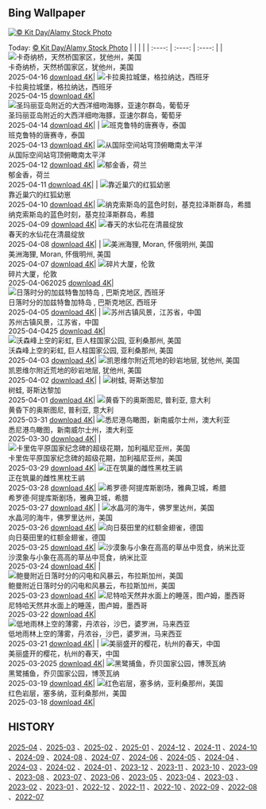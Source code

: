 ## Bing Wallpaper
[![© Kit Day/Alamy Stock Photo](https://cn.bing.com/th?id=OHR.EcuadorBird_ZH-CN3676173654_1920x1200.jpg&w=1000)](https://cn.bing.com/th?id=OHR.EcuadorBird_ZH-CN3676173654_1920x1200.jpg&pid=hp&w=3840&h=2160&rs=1&c=4)

Today: [© Kit Day/Alamy Stock Photo](https://cn.bing.com/th?id=OHR.EcuadorBird_ZH-CN3676173654_1920x1200.jpg&pid=hp&w=3840&h=2160&rs=1&c=4)
  |      |      |      |
| :----: | :----: | :----: |
| ![卡奇纳桥，天然桥国家区，犹他州，美国](https://cn.bing.com/th?id=OHR.KachinaBridge_ZH-CN3333793502_1920x1200.jpg&pid=hp&w=384&h=216&rs=1&c=4) <br/> 卡奇纳桥，天然桥国家区，犹他州，美国 <br/> 2025-04-16  [download 4K](https://cn.bing.com/th?id=OHR.KachinaBridge_ZH-CN3333793502_1920x1200.jpg&pid=hp&w=3840&h=2160&rs=1&c=4)| ![卡拉奥拉城堡，格拉纳达，西班牙](https://cn.bing.com/th?id=OHR.CerezoEnFlor_ZH-CN2951543796_1920x1200.jpg&pid=hp&w=384&h=216&rs=1&c=4) <br/> 卡拉奥拉城堡，格拉纳达，西班牙 <br/> 2025-04-15  [download 4K](https://cn.bing.com/th?id=OHR.CerezoEnFlor_ZH-CN2951543796_1920x1200.jpg&pid=hp&w=3840&h=2160&rs=1&c=4)| ![圣玛丽亚岛附近的大西洋细吻海豚，亚速尔群岛，葡萄牙](https://cn.bing.com/th?id=OHR.SpottedDolphins_ZH-CN1257100316_1920x1200.jpg&pid=hp&w=384&h=216&rs=1&c=4) <br/> 圣玛丽亚岛附近的大西洋细吻海豚，亚速尔群岛，葡萄牙 <br/> 2025-04-14  [download 4K](https://cn.bing.com/th?id=OHR.SpottedDolphins_ZH-CN1257100316_1920x1200.jpg&pid=hp&w=3840&h=2160&rs=1&c=4)|
| ![班克鲁特的唐赛寺，泰国](https://cn.bing.com/th?id=OHR.ThailandPagodas_ZH-CN1143878296_1920x1200.jpg&pid=hp&w=384&h=216&rs=1&c=4) <br/> 班克鲁特的唐赛寺，泰国 <br/> 2025-04-13  [download 4K](https://cn.bing.com/th?id=OHR.ThailandPagodas_ZH-CN1143878296_1920x1200.jpg&pid=hp&w=3840&h=2160&rs=1&c=4)| ![从国际空间站穹顶俯瞰南太平洋](https://cn.bing.com/th?id=OHR.SpaceFlight_ZH-CN0927394503_1920x1200.jpg&pid=hp&w=384&h=216&rs=1&c=4) <br/> 从国际空间站穹顶俯瞰南太平洋 <br/> 2025-04-12  [download 4K](https://cn.bing.com/th?id=OHR.SpaceFlight_ZH-CN0927394503_1920x1200.jpg&pid=hp&w=3840&h=2160&rs=1&c=4)| ![郁金香，荷兰](https://cn.bing.com/th?id=OHR.TulipsWindmill_ZH-CN0665142956_1920x1200.jpg&pid=hp&w=384&h=216&rs=1&c=4) <br/> 郁金香，荷兰 <br/> 2025-04-11  [download 4K](https://cn.bing.com/th?id=OHR.TulipsWindmill_ZH-CN0665142956_1920x1200.jpg&pid=hp&w=3840&h=2160&rs=1&c=4)|
| ![靠近巢穴的红狐幼崽](https://cn.bing.com/th?id=OHR.LittleFoxes_ZH-CN8622806156_1920x1200.jpg&pid=hp&w=384&h=216&rs=1&c=4) <br/> 靠近巢穴的红狐幼崽 <br/> 2025-04-10  [download 4K](https://cn.bing.com/th?id=OHR.LittleFoxes_ZH-CN8622806156_1920x1200.jpg&pid=hp&w=3840&h=2160&rs=1&c=4)| ![纳克索斯岛的蓝色时刻，基克拉泽斯群岛，希腊](https://cn.bing.com/th?id=OHR.BlueNaxos_ZH-CN7863097040_1920x1200.jpg&pid=hp&w=384&h=216&rs=1&c=4) <br/> 纳克索斯岛的蓝色时刻，基克拉泽斯群岛，希腊 <br/> 2025-04-09  [download 4K](https://cn.bing.com/th?id=OHR.BlueNaxos_ZH-CN7863097040_1920x1200.jpg&pid=hp&w=3840&h=2160&rs=1&c=4)| ![春天的水仙花在清晨绽放](https://cn.bing.com/th?id=OHR.SpringDaffodils_ZH-CN6737270212_1920x1200.jpg&pid=hp&w=384&h=216&rs=1&c=4) <br/> 春天的水仙花在清晨绽放 <br/> 2025-04-08  [download 4K](https://cn.bing.com/th?id=OHR.SpringDaffodils_ZH-CN6737270212_1920x1200.jpg&pid=hp&w=3840&h=2160&rs=1&c=4)|
| ![美洲海狸, Moran, 怀俄明州, 美国](https://cn.bing.com/th?id=OHR.BeaverDay_ZH-CN2889563041_1920x1200.jpg&pid=hp&w=384&h=216&rs=1&c=4) <br/> 美洲海狸, Moran, 怀俄明州, 美国 <br/> 2025-04-07  [download 4K](https://cn.bing.com/th?id=OHR.BeaverDay_ZH-CN2889563041_1920x1200.jpg&pid=hp&w=3840&h=2160&rs=1&c=4)| ![碎片大厦，伦敦](https://cn.bing.com/th?id=OHR.ShardLondon2025_ZH-CN0722863055_1920x1200.jpg&pid=hp&w=384&h=216&rs=1&c=4) <br/> 碎片大厦，伦敦 <br/> 2025-04-062025  [download 4K](https://cn.bing.com/th?id=OHR.ShardLondon2025_ZH-CN0722863055_1920x1200.jpg&pid=hp&w=3840&h=2160&rs=1&c=4)| ![日落时分的加兹特鲁加特岛 , 巴斯克地区, 西班牙](https://cn.bing.com/th?id=OHR.GaztelugatxeSunset_ZH-CN0553703567_1920x1200.jpg&pid=hp&w=384&h=216&rs=1&c=4) <br/> 日落时分的加兹特鲁加特岛 , 巴斯克地区, 西班牙 <br/> 2025-04-05  [download 4K](https://cn.bing.com/th?id=OHR.GaztelugatxeSunset_ZH-CN0553703567_1920x1200.jpg&pid=hp&w=3840&h=2160&rs=1&c=4)|
| ![苏州古镇风景，江苏省，中国](https://cn.bing.com/th?id=OHR.QingMingY25_ZH-CN9818431198_1920x1200.jpg&pid=hp&w=384&h=216&rs=1&c=4) <br/> 苏州古镇风景，江苏省，中国 <br/> 2025-04-0425  [download 4K](https://cn.bing.com/th?id=OHR.QingMingY25_ZH-CN9818431198_1920x1200.jpg&pid=hp&w=3840&h=2160&rs=1&c=4)| ![沃森峰上空的彩虹, 巨人柱国家公园, 亚利桑那州, 美国](https://cn.bing.com/th?id=OHR.SaguaroRainbow_ZH-CN0139056375_1920x1200.jpg&pid=hp&w=384&h=216&rs=1&c=4) <br/> 沃森峰上空的彩虹, 巨人柱国家公园, 亚利桑那州, 美国 <br/> 2025-04-03  [download 4K](https://cn.bing.com/th?id=OHR.SaguaroRainbow_ZH-CN0139056375_1920x1200.jpg&pid=hp&w=3840&h=2160&rs=1&c=4)| ![凯恩维尔附近荒地的砂岩地层, 犹他州, 美国](https://cn.bing.com/th?id=OHR.UtahBadlands_ZH-CN9174002963_1920x1200.jpg&pid=hp&w=384&h=216&rs=1&c=4) <br/> 凯恩维尔附近荒地的砂岩地层, 犹他州, 美国 <br/> 2025-04-02  [download 4K](https://cn.bing.com/th?id=OHR.UtahBadlands_ZH-CN9174002963_1920x1200.jpg&pid=hp&w=3840&h=2160&rs=1&c=4)|
| ![树蛙, 哥斯达黎加](https://cn.bing.com/th?id=OHR.TicanFrog_ZH-CN8949758487_1920x1200.jpg&pid=hp&w=384&h=216&rs=1&c=4) <br/> 树蛙, 哥斯达黎加 <br/> 2025-04-01  [download 4K](https://cn.bing.com/th?id=OHR.TicanFrog_ZH-CN8949758487_1920x1200.jpg&pid=hp&w=3840&h=2160&rs=1&c=4)| ![黄昏下的奥斯图尼, 普利亚, 意大利](https://cn.bing.com/th?id=OHR.ItalyOstuni_ZH-CN8306220080_1920x1200.jpg&pid=hp&w=384&h=216&rs=1&c=4) <br/> 黄昏下的奥斯图尼, 普利亚, 意大利 <br/> 2025-03-31  [download 4K](https://cn.bing.com/th?id=OHR.ItalyOstuni_ZH-CN8306220080_1920x1200.jpg&pid=hp&w=3840&h=2160&rs=1&c=4)| ![悉尼港鸟瞰图，新南威尔士州，澳大利亚](https://cn.bing.com/th?id=OHR.SydneyHarbour_ZH-CN8119451632_1920x1200.jpg&pid=hp&w=384&h=216&rs=1&c=4) <br/> 悉尼港鸟瞰图，新南威尔士州，澳大利亚 <br/> 2025-03-30  [download 4K](https://cn.bing.com/th?id=OHR.SydneyHarbour_ZH-CN8119451632_1920x1200.jpg&pid=hp&w=3840&h=2160&rs=1&c=4)|
| ![卡里佐平原国家纪念碑的超级花期，加利福尼亚州，美国](https://cn.bing.com/th?id=OHR.CarrizoBloom_ZH-CN7967467357_1920x1200.jpg&pid=hp&w=384&h=216&rs=1&c=4) <br/> 卡里佐平原国家纪念碑的超级花期，加利福尼亚州，美国 <br/> 2025-03-29  [download 4K](https://cn.bing.com/th?id=OHR.CarrizoBloom_ZH-CN7967467357_1920x1200.jpg&pid=hp&w=3840&h=2160&rs=1&c=4)| ![正在筑巢的雌性黑枕王鹟](https://cn.bing.com/th?id=OHR.NestingMonarch_ZH-CN7848166951_1920x1200.jpg&pid=hp&w=384&h=216&rs=1&c=4) <br/> 正在筑巢的雌性黑枕王鹟 <br/> 2025-03-28  [download 4K](https://cn.bing.com/th?id=OHR.NestingMonarch_ZH-CN7848166951_1920x1200.jpg&pid=hp&w=3840&h=2160&rs=1&c=4)| ![希罗德·阿提库斯剧场，雅典卫城，希腊](https://cn.bing.com/th?id=OHR.OdeonAthens_ZH-CN6085881625_1920x1200.jpg&pid=hp&w=384&h=216&rs=1&c=4) <br/> 希罗德·阿提库斯剧场，雅典卫城，希腊 <br/> 2025-03-27  [download 4K](https://cn.bing.com/th?id=OHR.OdeonAthens_ZH-CN6085881625_1920x1200.jpg&pid=hp&w=3840&h=2160&rs=1&c=4)|
| ![水晶河的海牛，佛罗里达州，美国](https://cn.bing.com/th?id=OHR.CrystalManatee_ZH-CN7547286414_1920x1200.jpg&pid=hp&w=384&h=216&rs=1&c=4) <br/> 水晶河的海牛，佛罗里达州，美国 <br/> 2025-03-26  [download 4K](https://cn.bing.com/th?id=OHR.CrystalManatee_ZH-CN7547286414_1920x1200.jpg&pid=hp&w=3840&h=2160&rs=1&c=4)| ![向日葵田里的红额金翅雀，德国](https://cn.bing.com/th?id=OHR.GoldfinchSunflower_ZH-CN7276848190_1920x1200.jpg&pid=hp&w=384&h=216&rs=1&c=4) <br/> 向日葵田里的红额金翅雀，德国 <br/> 2025-03-25  [download 4K](https://cn.bing.com/th?id=OHR.GoldfinchSunflower_ZH-CN7276848190_1920x1200.jpg&pid=hp&w=3840&h=2160&rs=1&c=4)| ![沙漠象与小象在高高的草丛中觅食，纳米比亚](https://cn.bing.com/th?id=OHR.ElephantGrass_ZH-CN7110191053_1920x1200.jpg&pid=hp&w=384&h=216&rs=1&c=4) <br/> 沙漠象与小象在高高的草丛中觅食，纳米比亚 <br/> 2025-03-24  [download 4K](https://cn.bing.com/th?id=OHR.ElephantGrass_ZH-CN7110191053_1920x1200.jpg&pid=hp&w=3840&h=2160&rs=1&c=4)|
| ![鲍曼附近日落时分的闪电和风暴云，布拉斯加州，美国](https://cn.bing.com/th?id=OHR.NebraskaStorm_ZH-CN6944682381_1920x1200.jpg&pid=hp&w=384&h=216&rs=1&c=4) <br/> 鲍曼附近日落时分的闪电和风暴云，布拉斯加州，美国 <br/> 2025-03-23  [download 4K](https://cn.bing.com/th?id=OHR.NebraskaStorm_ZH-CN6944682381_1920x1200.jpg&pid=hp&w=3840&h=2160&rs=1&c=4)| ![尼特哈天然井水面上的睡莲，图卢姆，墨西哥](https://cn.bing.com/th?id=OHR.CenoteLilies_ZH-CN5915682591_1920x1200.jpg&pid=hp&w=384&h=216&rs=1&c=4) <br/> 尼特哈天然井水面上的睡莲，图卢姆，墨西哥 <br/> 2025-03-22  [download 4K](https://cn.bing.com/th?id=OHR.CenoteLilies_ZH-CN5915682591_1920x1200.jpg&pid=hp&w=3840&h=2160&rs=1&c=4)| ![低地雨林上空的薄雾，丹浓谷，沙巴，婆罗洲，马来西亚](https://cn.bing.com/th?id=OHR.DanumValley_ZH-CN5786482012_1920x1200.jpg&pid=hp&w=384&h=216&rs=1&c=4) <br/> 低地雨林上空的薄雾，丹浓谷，沙巴，婆罗洲，马来西亚 <br/> 2025-03-21  [download 4K](https://cn.bing.com/th?id=OHR.DanumValley_ZH-CN5786482012_1920x1200.jpg&pid=hp&w=3840&h=2160&rs=1&c=4)|
| ![美丽盛开的樱花，杭州的春天，中国](https://cn.bing.com/th?id=OHR.SpringequinoxY25_ZH-CN1635828827_1920x1200.jpg&pid=hp&w=384&h=216&rs=1&c=4) <br/> 美丽盛开的樱花，杭州的春天，中国 <br/> 2025-03-2025  [download 4K](https://cn.bing.com/th?id=OHR.SpringequinoxY25_ZH-CN1635828827_1920x1200.jpg&pid=hp&w=3840&h=2160&rs=1&c=4)| ![黑鹭捕鱼，乔贝国家公园，博茨瓦纳](https://cn.bing.com/th?id=OHR.BlackHeron_ZH-CN6764711050_1920x1200.jpg&pid=hp&w=384&h=216&rs=1&c=4) <br/> 黑鹭捕鱼，乔贝国家公园，博茨瓦纳 <br/> 2025-03-19  [download 4K](https://cn.bing.com/th?id=OHR.BlackHeron_ZH-CN6764711050_1920x1200.jpg&pid=hp&w=3840&h=2160&rs=1&c=4)| ![红色岩层，塞多纳，亚利桑那州，美国](https://cn.bing.com/th?id=OHR.SedonaSpring_ZH-CN6305197600_1920x1200.jpg&pid=hp&w=384&h=216&rs=1&c=4) <br/> 红色岩层，塞多纳，亚利桑那州，美国 <br/> 2025-03-18  [download 4K](https://cn.bing.com/th?id=OHR.SedonaSpring_ZH-CN6305197600_1920x1200.jpg&pid=hp&w=3840&h=2160&rs=1&c=4)|

  
  ## HISTORY
  [2025-04](https://github.com/Underglaze-Blue/bingwallpaper/tree/main/archive/2025-04/) 、[2025-03](https://github.com/Underglaze-Blue/bingwallpaper/tree/main/archive/2025-03/) 、[2025-02](https://github.com/Underglaze-Blue/bingwallpaper/tree/main/archive/2025-02/) 、[2025-01](https://github.com/Underglaze-Blue/bingwallpaper/tree/main/archive/2025-01/) 、[2024-12](https://github.com/Underglaze-Blue/bingwallpaper/tree/main/archive/2024-12/) 、[2024-11](https://github.com/Underglaze-Blue/bingwallpaper/tree/main/archive/2024-11/) 、[2024-10](https://github.com/Underglaze-Blue/bingwallpaper/tree/main/archive/2024-10/) 、[2024-09](https://github.com/Underglaze-Blue/bingwallpaper/tree/main/archive/2024-09/) 、[2024-08](https://github.com/Underglaze-Blue/bingwallpaper/tree/main/archive/2024-08/) 、[2024-07](https://github.com/Underglaze-Blue/bingwallpaper/tree/main/archive/2024-07/) 、[2024-06](https://github.com/Underglaze-Blue/bingwallpaper/tree/main/archive/2024-06/) 、[2024-05](https://github.com/Underglaze-Blue/bingwallpaper/tree/main/archive/2024-05/) 、[2024-04](https://github.com/Underglaze-Blue/bingwallpaper/tree/main/archive/2024-04/) 、[2024-03](https://github.com/Underglaze-Blue/bingwallpaper/tree/main/archive/2024-03/) 、[2024-02](https://github.com/Underglaze-Blue/bingwallpaper/tree/main/archive/2024-02/) 、[2024-01](https://github.com/Underglaze-Blue/bingwallpaper/tree/main/archive/2024-01/) 、[2023-12](https://github.com/Underglaze-Blue/bingwallpaper/tree/main/archive/2023-12/) 、[2023-11](https://github.com/Underglaze-Blue/bingwallpaper/tree/main/archive/2023-11/) 、[2023-10](https://github.com/Underglaze-Blue/bingwallpaper/tree/main/archive/2023-10/) 、[2023-09](https://github.com/Underglaze-Blue/bingwallpaper/tree/main/archive/2023-09/) 、[2023-08](https://github.com/Underglaze-Blue/bingwallpaper/tree/main/archive/2023-08/) 、[2023-07](https://github.com/Underglaze-Blue/bingwallpaper/tree/main/archive/2023-07/) 、[2023-06](https://github.com/Underglaze-Blue/bingwallpaper/tree/main/archive/2023-06/) 、[2023-05](https://github.com/Underglaze-Blue/bingwallpaper/tree/main/archive/2023-05/) 、[2023-04](https://github.com/Underglaze-Blue/bingwallpaper/tree/main/archive/2023-04/) 、[2023-03](https://github.com/Underglaze-Blue/bingwallpaper/tree/main/archive/2023-03/) 、[2023-02](https://github.com/Underglaze-Blue/bingwallpaper/tree/main/archive/2023-02/) 、[2023-01](https://github.com/Underglaze-Blue/bingwallpaper/tree/main/archive/2023-01/) 、[2022-12](https://github.com/Underglaze-Blue/bingwallpaper/tree/main/archive/2022-12/) 、[2022-11](https://github.com/Underglaze-Blue/bingwallpaper/tree/main/archive/2022-11/) 、[2022-10](https://github.com/Underglaze-Blue/bingwallpaper/tree/main/archive/2022-10/) 、[2022-09](https://github.com/Underglaze-Blue/bingwallpaper/tree/main/archive/2022-09/) 、[2022-08](https://github.com/Underglaze-Blue/bingwallpaper/tree/main/archive/2022-08/) 、[2022-07](https://github.com/Underglaze-Blue/bingwallpaper/tree/main/archive/2022-07/) 